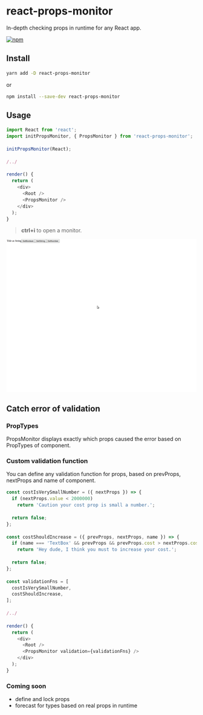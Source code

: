 # react-props-monitor

In-depth checking props in runtime for any React app.

[![npm](https://img.shields.io/npm/dm/react-props-monitor.svg)](https://www.npmjs.com/package/react-props-monitor)

## Install

```bash
yarn add -D react-props-monitor
```

or

```bash
npm install --save-dev react-props-monitor
```

## Usage

```javascript
import React from 'react';
import initPropsMonitor, { PropsMonitor } from 'react-props-monitor';

initPropsMonitor(React);

/../

render() {
  return (
    <div>
      <Root />
      <PropsMonitor />
    </div>
  );
}

```

> **ctrl+i** to open a monitor.

![react-props-monitor](docs/demo.gif)

## Catch error of validation

### PropTypes

PropsMonitor displays exactly which props caused the error based on PropTypes of component.

### Custom validation function

You can define any validation function for props, based on prevProps, nextProps and name of component.

```javascript
const costIsVerySmallNumber = ({ nextProps }) => {
  if (nextProps.value < 2000000)
    return 'Caution your cost prop is small a number.';

  return false;
};

const costShouldIncrease = ({ prevProps, nextProps, name }) => {
  if (name === 'TextBox' && prevProps && prevProps.cost > nextProps.cost)
    return 'Hey dude, I think you must to increase your cost.';

  return false;
};

const validationFns = [
  costIsVerySmallNumber,
  costShouldIncrease,
];

/../

render() {
  return (
    <div>
      <Root />
      <PropsMonitor validation={validationFns} />
    </div>
  );
}

```

### Coming soon

- define and lock props
- forecast for types based on real props in runtime
